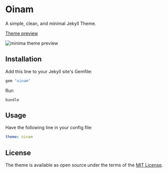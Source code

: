 # Oinam

A simple, clean, and minimal Jekyll Theme.

[Theme preview](https://jekyll.github.io/minima/)

![minima theme preview](/screenshot.png)

## Installation

Add this line to your Jekyll site's Gemfile:

```ruby
gem "oinam"
```

Run

`bundle`

## Usage

Have the following line in your config file:

```yaml
theme: oinam
```

## License

The theme is available as open source under the terms of the [MIT License](http://opensource.org/licenses/MIT).
